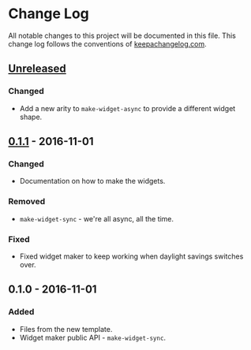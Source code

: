 # Change Log
All notable changes to this project will be documented in this file. This change log follows the conventions of [keepachangelog.com](http://keepachangelog.com/).

## [Unreleased]
### Changed
- Add a new arity to `make-widget-async` to provide a different widget shape.

## [0.1.1] - 2016-11-01
### Changed
- Documentation on how to make the widgets.

### Removed
- `make-widget-sync` - we're all async, all the time.

### Fixed
- Fixed widget maker to keep working when daylight savings switches over.

## 0.1.0 - 2016-11-01
### Added
- Files from the new template.
- Widget maker public API - `make-widget-sync`.

[Unreleased]: https://github.com/your-name/grades/compare/0.1.1...HEAD
[0.1.1]: https://github.com/your-name/grades/compare/0.1.0...0.1.1
